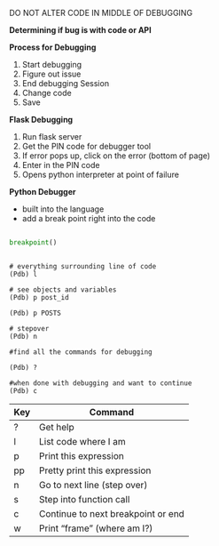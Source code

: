 DO NOT ALTER CODE IN MIDDLE OF DEBUGGING 

**Determining if bug is with code or API**


**Process for Debugging** 
1. Start debugging 
2. Figure out issue 
3. End debugging Session 
4. Change code 
5. Save


**Flask Debugging** 
1. Run flask server 
2. Get the PIN code for debugger tool 
3. If error pops up, click on the error (bottom of page)
4. Enter in the PIN code 
5. Opens python interpreter at point of failure 

**Python Debugger** 
- built into the language 
- add a break point right into the code  

```python

breakpoint()
```


```shell

# everything surrounding line of code 
(Pdb) l 

# see objects and variables 
(Pdb) p post_id 

(Pdb) p POSTS

# stepover 
(Pdb) n

#find all the commands for debugging 

(Pdb) ?

#when done with debugging and want to continue
(Pdb) c

```

| Key | Command                            |
| --- | ---------------------------------- |
| ?   | Get help                           |
| l   | List code where I am               |
| p   | Print this expression              |
| pp  | Pretty print this expression       |
| n   | Go to next line (step over)        |
| s   | Step into function call            |
| c   | Continue to next breakpoint or end |
| w   | Print “frame” (where am I?)        |



